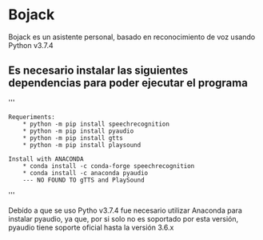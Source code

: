 # Bojack

Bojack es un asistente personal, basado en reconocimiento de voz usando Python v3.7.4

## Es necesario instalar las siguientes dependencias para poder ejecutar el programa
'''

    Requeriments:
        * python -m pip install speechrecognition
        * python -m pip install pyaudio
        * python -m pip install gtts
        * python -m pip install playsound
        
    Install with ANACONDA
        * conda install -c conda-forge speechrecognition
        * conda install -c anaconda pyaudio
        --- NO FOUND TO gTTS and PlaySound
        
'''

Debído a que se uso Pytho v3.7.4 fue necesario utilizar Anaconda para instalar pyaudio, ya que, por si solo no es soportado por esta versión, pyaudio tiene soporte oficial hasta la versión 3.6.x
